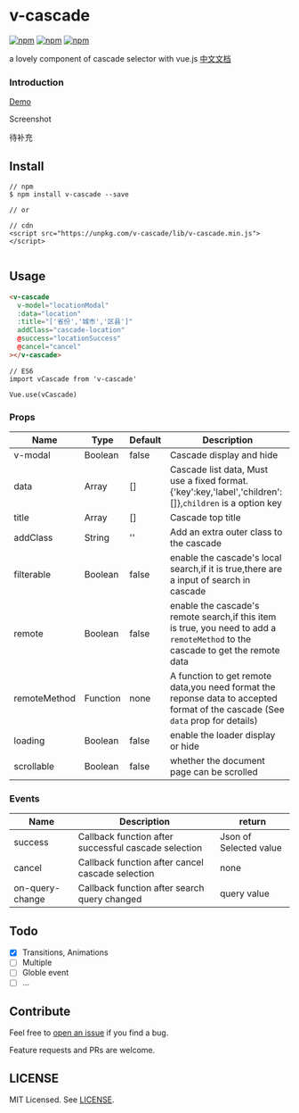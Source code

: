 # v-cascade
[![npm](https://img.shields.io/npm/v/v-cascade.svg?style=flat-square)](https://www.npmjs.com/package/v-cascade)
[![npm](https://img.shields.io/npm/dt/v-cascade.svg?style=flat-square)](https://www.npmjs.com/package/v-cascade)
[![npm](https://img.shields.io/npm/l/v-cascade.svg?style=flat-square)](https://github.com/zanseven007/v-cascade/blob/master/LICENSE)

a lovely component of cascade selector with vue.js [中文文档](https://github.com/zanseven007/v-cascade/README-CN.md)

### Introduction

[Demo](https://zanseven007.github.io/v-cascade/)

Screenshot

待补充

## Install

```
// npm
$ npm install v-cascade --save

// or

// cdn
<script src="https://unpkg.com/v-cascade/lib/v-cascade.min.js"></script>


```

## Usage

```HTML
<v-cascade
  v-model="locationModal"
  :data="location"
  :title="['省份','城市','区县']"
  addClass="cascade-location"
  @success="locationSuccess"
  @cancel="cancel"
></v-cascade>
```

```JS
// ES6
import vCascade from 'v-cascade'

Vue.use(vCascade)
```

### Props


| Name | Type | Default | Description |
| ---- | ---- | ------- | ----------- |
| v-modal| Boolean | false | Cascade display and hide |
| data | Array | [] | Cascade list data, Must use a fixed format.{'key':key,'label','children':[]},`children` is a option key|
| title | Array | [] | Cascade top title |
| addClass | String | '' | Add an extra outer class to the cascade|
| filterable | Boolean | false | enable the cascade's local search,if it is true,there are a input of search in cascade  |
| remote | Boolean | false | enable the cascade's remote search,if this item is true, you need to add a `remoteMethod` to the cascade to get the remote data|
| remoteMethod | Function | none | A function to get remote data,you need format the reponse data to accepted format of the cascade (See `data` prop for details) |
| loading | Boolean | false | enable the loader display or hide |
| scrollable | Boolean | false | whether the document page can be scrolled |

### Events

| Name | Description  | return |
| ---- | ------------ | ------ |
| success | Callback function after successful cascade selection  | Json of Selected value |
| cancel | Callback function after cancel cascade selection  | none |
| on-query-change | Callback function after search query changed  | query value |

## Todo

- [x] Transitions, Animations
- [ ] Multiple
- [ ] Globle event
- [ ] ...

## Contribute

Feel free to [open an issue](https://github.com/zanseven007/v-cascade/issues) if you find a bug.

Feature requests and PRs are welcome.

## LICENSE

MIT Licensed. See [LICENSE](https://github.com/zanseven007/v-cascade/blob/master/LICENSE).
